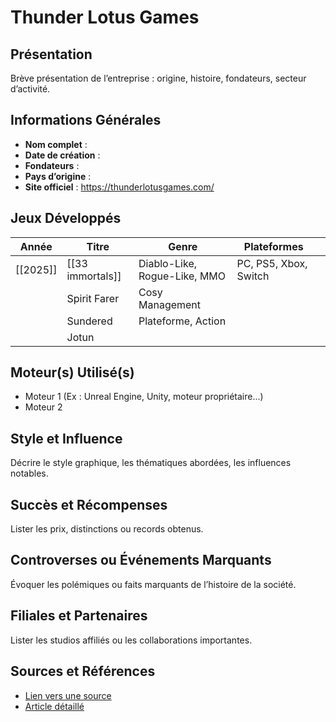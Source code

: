 # Thunder Lotus Games

## Présentation
Brève présentation de l’entreprise : origine, histoire, fondateurs, secteur d’activité.

## Informations Générales
- **Nom complet** :  
- **Date de création** :  
- **Fondateurs** :  
- **Pays d’origine** :  
- **Site officiel** : https://thunderlotusgames.com/

## Jeux Développés
| Année | Titre            | Genre                        | Plateformes           |     |
| ----- | ---------------- | ---------------------------- | --------------------- | --- |
| [[2025]]  | [[33 immortals]] | Diablo-Like, Rogue-Like, MMO | PC, PS5, Xbox, Switch |     |
|       | Spirit Farer     | Cosy Management              |                       |     |
|       | Sundered         | Plateforme, Action           |                       |     |
|       | Jotun            |                              |                       |     |

## Moteur(s) Utilisé(s)
- Moteur 1 (Ex : Unreal Engine, Unity, moteur propriétaire...)
- Moteur 2

## Style et Influence
Décrire le style graphique, les thématiques abordées, les influences notables.

## Succès et Récompenses
Lister les prix, distinctions ou records obtenus.

## Controverses ou Événements Marquants
Évoquer les polémiques ou faits marquants de l’histoire de la société.

## Filiales et Partenaires
Lister les studios affiliés ou les collaborations importantes.

## Sources et Références
- [Lien vers une source](#)
- [Article détaillé](#)

